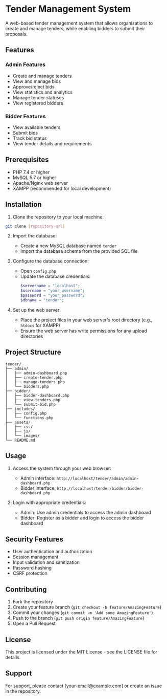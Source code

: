 # Tender Management System

A web-based tender management system that allows organizations to create and manage tenders, while enabling bidders to submit their proposals.

## Features

### Admin Features
- Create and manage tenders
- View and manage bids
- Approve/reject bids
- View statistics and analytics
- Manage tender statuses
- View registered bidders

### Bidder Features
- View available tenders
- Submit bids
- Track bid status
- View tender details and requirements

## Prerequisites

- PHP 7.4 or higher
- MySQL 5.7 or higher
- Apache/Nginx web server
- XAMPP (recommended for local development)

## Installation

1. Clone the repository to your local machine:
```bash
git clone [repository-url]
```

2. Import the database:
   - Create a new MySQL database named `tender`
   - Import the database schema from the provided SQL file

3. Configure the database connection:
   - Open `config.php`
   - Update the database credentials:
     ```php
     $servername = "localhost";
     $username = "your_username";
     $password = "your_password";
     $dbname = "tender";
     ```

4. Set up the web server:
   - Place the project files in your web server's root directory (e.g., `htdocs` for XAMPP)
   - Ensure the web server has write permissions for any upload directories

## Project Structure

```
tender/
├── admin/
│   ├── admin-dashboard.php
│   ├── create-tender.php
│   ├── manage-tenders.php
│   └── bidders.php
├── bidder/
│   ├── bidder-dashboard.php
│   ├── view-tenders.php
│   └── submit-bid.php
├── includes/
│   ├── config.php
│   └── functions.php
├── assets/
│   ├── css/
│   ├── js/
│   └── images/
└── README.md
```

## Usage

1. Access the system through your web browser:
   - Admin interface: `http://localhost/tender/admin/admin-dashboard.php`
   - Bidder interface: `http://localhost/tender/bidder/bidder-dashboard.php`

2. Login with appropriate credentials:
   - Admin: Use admin credentials to access the admin dashboard
   - Bidder: Register as a bidder and login to access the bidder dashboard

## Security Features

- User authentication and authorization
- Session management
- Input validation and sanitization
- Password hashing
- CSRF protection

## Contributing

1. Fork the repository
2. Create your feature branch (`git checkout -b feature/AmazingFeature`)
3. Commit your changes (`git commit -m 'Add some AmazingFeature'`)
4. Push to the branch (`git push origin feature/AmazingFeature`)
5. Open a Pull Request

## License

This project is licensed under the MIT License - see the LICENSE file for details.

## Support

For support, please contact [your-email@example.com] or create an issue in the repository. 